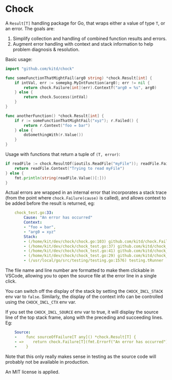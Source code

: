 # Chock

A `Result[T]` handling package for Go, that wraps either a value of type `T`, or an error. The goals are:

1. Simplify collection and handling of combined function results and errors.
2. Augment error handling with context and stack information to help problem diagnosis & resolution.

Basic usage:

```go
import "github.com/kitd/chock"

func someFunctionThatMightFail(arg0 string) *chock.Result[int] {
    if intVal, err := somepkg.MyIntFunction(arg0); err != nil {
        return chock.Failure[int](err).Contextf("arg0 = %s", arg0)
    } else {
        return chock.Success(intVal)
    }
}

func anotherFunction() *chock.Result[int] {
    if r := someFunctionThatMightFail("xyz"); r.Failed() {
        return r.Context("foo = bar")
    } else {
        doSomethingWith(r.Value())
    }
}
```

Usage with functions that return a tuple of `(T, error)`:
```go
if readFile := chock.ResultOf(ioutils.ReadFile("myFile")); readFile.Failed() {
    return readFile.Context("Trying to read myFile")
} else {
    fmt.println(string(readFile.Value()[:]))
}
```

Actual errors are wrapped in an internal error that incorporates a stack trace (from the point where `chock.Failure(cause)` is called), and allows context to be added before the result is returned, eg:
```yaml
    chock_test.go:33: 
        Cause: "An error has occurred"
        Context:
        - "foo = bar",
        - "arg0 = xyz"
        Stack:
        - (/home/kit/dev/chock/chock.go:103) github.com/kitd/chock.Failure[...]
        - (/home/kit/dev/chock/chock_test.go:37) github.com/kitd/chock_test.myFunctionThatFails[...]
        - (/home/kit/dev/chock/chock_test.go:41) github.com/kitd/chock_test.myOtherFunctionThatFails
        - (/home/kit/dev/chock/chock_test.go:29) github.com/kitd/chock_test.TestFailureWithContext
        - (/usr/local/go/src/testing/testing.go:1576) testing.tRunner
```
The file name and line number are formatted to make them clickable in VSCode, allowing you to open the source file at the error line in a single click.  

You can switch off the display of the stack by setting the `CHOCK_INCL_STACK` env var to `false`. Similarly, the display of the context info can be controlled using the `CHOCK_INCL_CTX` env var. 

If you set the `CHOCK_INCL_SOURCE` env var to true, it will display the source line of the top stack frame, along with the preceding and succeeding lines. Eg:
```yaml
    Source:
    -    func sourceOfFailure[T any]() *chock.Result[T] {
    - =>    return chock.Failure[T](fmt.Errorf("An error has occurred"))
    -    }
```
Note that this only really makes sense in testing as the source code will probably not be available in production.

An MIT license is applied.